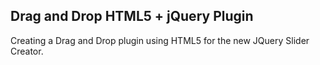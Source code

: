Drag and Drop HTML5 + jQuery Plugin
------------------------------------

Creating a Drag and Drop plugin using HTML5 for the new JQuery Slider Creator.